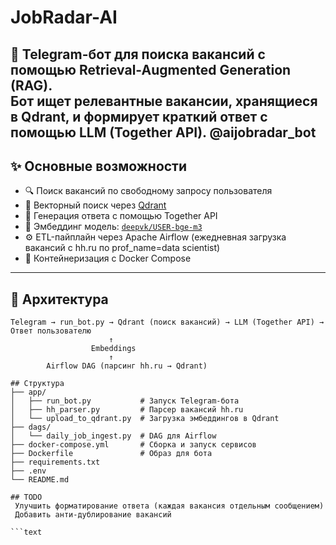 # JobRadar-AI

🚀 Telegram-бот для поиска вакансий с помощью Retrieval-Augmented Generation (RAG).  
Бот ищет релевантные вакансии, хранящиеся в Qdrant, и формирует краткий ответ с помощью LLM (Together API).
@aijobradar_bot
---

## ✨ Основные возможности

- 🔍 Поиск вакансий по свободному запросу пользователя
- 🧠 Векторный поиск через [Qdrant](https://qdrant.tech/)
- 📝 Генерация ответа с помощью Together API
- 🧩 Эмбеддинг модель: [`deepvk/USER-bge-m3`](https://huggingface.co/deepvk/USER-bge-m3)
- ⚙️ ETL-пайплайн через Apache Airflow (ежедневная загрузка вакансий с hh.ru по prof_name=data scientist)
- 🐳 Контейнеризация с Docker Compose

---

## 🧩 Архитектура
```text
Telegram → run_bot.py → Qdrant (поиск вакансий) → LLM (Together API) → Ответ пользователю
                      ↑
                  Embeddings
                      ↑
        Airflow DAG (парсинг hh.ru → Qdrant)

## Структура 
├── app/
│   ├── run_bot.py           # Запуск Telegram-бота
│   ├── hh_parser.py         # Парсер вакансий hh.ru
│   └── upload_to_qdrant.py  # Загрузка эмбеддингов в Qdrant
├── dags/
│   └── daily_job_ingest.py  # DAG для Airflow
├── docker-compose.yml       # Сборка и запуск сервисов
├── Dockerfile               # Образ для бота
├── requirements.txt
├── .env                     
└── README.md

## TODO 
 Улучшить форматирование ответа (каждая вакансия отдельным сообщением)
 Добавить анти-дублирование вакансий

```text
